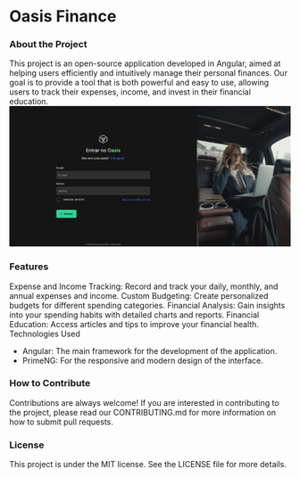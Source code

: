 # Oasis Finance
### About the Project
This project is an open-source application developed in Angular, aimed at helping users efficiently and intuitively manage their personal finances. Our goal is to provide a tool that is both powerful and easy to use, allowing users to track their expenses, income, and invest in their financial education.
![auth page](.docs/auth_sign-in.png)
### Features
Expense and Income Tracking: Record and track your daily, monthly, and annual expenses and income.
Custom Budgeting: Create personalized budgets for different spending categories.
Financial Analysis: Gain insights into your spending habits with detailed charts and reports.
Financial Education: Access articles and tips to improve your financial health.
Technologies Used
* Angular: The main framework for the development of the application.
* PrimeNG: For the responsive and modern design of the interface.

### How to Contribute
Contributions are always welcome! If you are interested in contributing to the project, please read our CONTRIBUTING.md for more information on how to submit pull requests.

### License
This project is under the MIT license. See the LICENSE file for more details.
